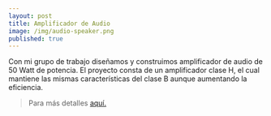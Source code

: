 ```yaml
---
layout: post
title: Amplificador de Audio
image: /img/audio-speaker.png
published: true
---
```

Con mi grupo de trabajo diseñamos y construimos amplificador de audio de 50 Watt de potencia. El proyecto consta de un amplificador clase H, el cual mantiene las mismas características del clase B aunque aumentando la eficiencia.

> Para más detalles [aquí.](https://quiroga-juan.github.io/files/amplicador.pdf)



